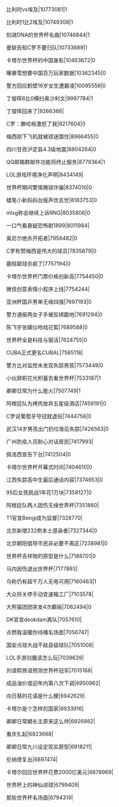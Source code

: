 比利时vs埃及|10773081|1

比利时1比2埃及|10749308|1

刻进DNA的世界杯名曲|10746844|1

曼联告知C罗不要归队|10733689|1

卡塔尔世界杯的中国身影|10463672|0

曝暴雪想要中国百万玩家数据|10362345|0

警方回应鹤壁16岁女生遭霸凌|10095558|0

丁俊晖6比0横扫奥沙利文|9997784|1

丁俊晖回来了|9266366|

C罗：滕哈格激怒了我|9217604|0

梅西刚下飞机就被球迷围住|8966455|0

四川甘孜泸定县4.3级地震|8804264|0

QQ邮箱群邮件功能将终止服务|8779364|1

LOL游戏环境净化声明|8434149|

世界杯期间警惕赌球诈骗|8374010|0

蜡笔小新妈妈台版声优去世|8183753|0

mlxg称会继续上诉RNG|8035806|0

一口气看悬疑恐怖剧1899|8011984|

奥尼尔绝杀开拓者|7956482|0

C罗称赞梅西是伟大的球员|7835879|0

鹿晗颠球杀疯了|7757194|0

卡塔尔世界杯门票价格创新高|7754450|0

微信创意表情小程序上线|7754244|

亚洲杯国乒男单无缘四强|7697193|0

警方通报两女子手被反绑跪地|7691294|0

陈飞宇张婧仪吻戏花絮|7689588|0

世界杯全是科技与狠活|7624755|0

CUBA正式更名CUBAL|7585118|

警方比对监控未发现失踪男孩|7573449|0

小伙辞职花光积蓄去看世界杯|7533187|1

卿卿日常为什么能火|7507749|1

阿根廷队为烤肉放弃五星级酒店|7459191|0

C罗说葡萄牙夺冠就退役|7444756|0

武汉14岁男孩出门扔垃圾后失踪|7426563|0

广州防疫人员耐心对话居民|7417993|

佩洛西宣告下台|7412504|0

卡塔尔世界杯开幕式时间|7404610|0

江西失踪高中生最后通话内容|7374653|0

95后女孩挑战1年花1万块|7358127|0

阿根廷队两人因伤无缘世界杯|7351860|

T1官宣Bengi成为监督|7328770|

北京新增232例本土感染者|7327344|0

北京朝阳倡导市民非必要不离区|7238981|0

世界杯吉祥物的原型是什么|7188701|0

马内因伤退出世界杯|7177893|

乌称仍有超千万人无电可用|7160463|1

大众将关停手动变速箱工厂|7103578|

大熊猫团团突发4次癫痫|7062494|0

DK官宣deokdam离队|7057610|

点燃我温暖你待播名场面|7056747|

国安点球大战不敌县级球队|7051008|

LOL手游剑魔该怎么玩|7039639|

刘语熙唇语预测世界杯冠军|7015168|

成品油价或迎年内第八次下调|6950962|

向日葵的花语是什么梗|6942629|

卡塔尔是个怎样的国家|6933916|

卿卿日常嫡长主原来这么帅|6926982|

重庆扎起|6923668|

卿卿日常九川设定现实原型|6918211|

伦纳德复出|6897474|

卡塔尔回应世界杯花费2000亿美元|6878969|

世界杯上的神仙进球|6799409|

那些世界杯名场面|6794319|

